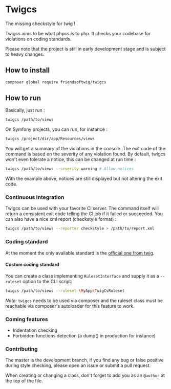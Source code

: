 # Twigcs

The missing checkstyle for twig !

Twigcs aims to be what phpcs is to php. It checks your codebase for violations on coding standards.

Please note that the project is still in early development stage and is subject to heavy changes.

## How to install

```bash
composer global require friendsoftwig/twigcs
```

## How to run

Basically, just run :

```bash
twigcs /path/to/views
```

On Symfony projects, you can run, for instance :

```bash
twigcs /project/dir/app/Resources/views
```

You will get a summary of the violations in the console. The exit code of the command is based on the severity
of any violation found. By default, twigcs won't even tolerate a notice, this can be changed at run time :

```bash
twigcs /path/to/views --severity warning # Allow notices
```

With the example above, notices are still displayed but not altering the exit code.

### Continuous Integration

Twigcs can be used with your favorite CI server. The command itself will return a consistent exit code telling
the CI job if it failed or succeeded. You can also have a nice xml report (checkstyle format) :

```bash
twigcs /path/to/views --reporter checkstyle > /path/to/report.xml
```

### Coding standard

At the moment the only available standard is the [official one from twig](http://twig.sensiolabs.org/doc/coding_standards.html). 

#### Custom coding standard

You can create a class implementing `RulesetInterface` and supply it as a `--ruleset` option to the CLI script: 

```bash
twigcs /path/to/views --ruleset \MyApp\TwigCsRuleset
```

*Note:* `twigcs` needs to be used via composer and the ruleset class must be reachable via composer's autoloader for this feature to work.

### Coming features

- Indentation checking
- Forbidden functions detection (a dump() in production for instance)

### Contributing

The master is the development branch, if you find any bug or false positive during style checking, please
open an issue or submit a pull request.

When creating or changing a class, don't forget to add you as an `@author` at the top of the file.
